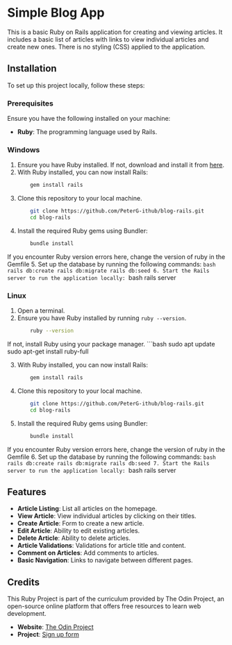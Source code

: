 # Simple Blog App

This is a basic Ruby on Rails application for creating and viewing articles. It includes a basic list of articles with links to view individual articles and create new ones. There is no styling (CSS) applied to the application.

## Installation
To set up this project locally, follow these steps:

### Prerequisites
Ensure you have the following installed on your machine:

- **Ruby**: The programming language used by Rails. 

### Windows

1. Ensure you have Ruby installed. If not, download and install it from [here](https://www.ruby-lang.org/en/downloads/).
2. With Ruby installed, you can now install Rails:
    ```bash
        gem install rails
3. Clone this repository to your local machine.
    ```bash
        git clone https://github.com/PeterG-ithub/blog-rails.git
        cd blog-rails
4. Install the required Ruby gems using Bundler:
    ```bash
        bundle install
If you encounter Ruby version errors here, change the version of ruby in the Gemfile
5. Set up the database by running the following commands:
    ```bash
        rails db:create
        rails db:migrate
        rails db:seed
6. Start the Rails server to run the application locally:
    ```bash
        rails server

### Linux

1. Open a terminal.
2. Ensure you have Ruby installed by running `ruby --version`. 
    ```bash
        ruby --version
If not, install Ruby using your package manager.
    ```bash
        sudo apt update
        sudo apt-get install ruby-full

3. With Ruby installed, you can now install Rails:
    ```bash
        gem install rails
4. Clone this repository to your local machine.
    ```bash
        git clone https://github.com/PeterG-ithub/blog-rails.git
        cd blog-rails
5. Install the required Ruby gems using Bundler:
    ```bash
        bundle install
If you encounter Ruby version errors here, change the version of ruby in the Gemfile
6. Set up the database by running the following commands:
    ```bash
        rails db:create
        rails db:migrate
        rails db:seed
7. Start the Rails server to run the application locally:
    ```bash
        rails server

## Features

- **Article Listing**: List all articles on the homepage.
- **View Article**: View individual articles by clicking on their titles.
- **Create Article**: Form to create a new article.
- **Edit Article**: Ability to edit existing articles.
- **Delete Article**: Ability to delete articles.
- **Article Validations**: Validations for article title and content.
- **Comment on Articles**: Add comments to articles.
- **Basic Navigation**: Links to navigate between different pages.

## Credits
This Ruby Project is part of the curriculum provided by The Odin Project, an open-source online platform that offers free resources to learn web development.
- **Website**: [The Odin Project](https://www.theodinproject.com/)
- **Project**: [Sign up form](https://www.theodinproject.com/lessons/ruby-on-rails-blog-app)
